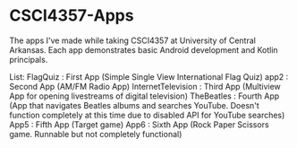 # CSCI4357-Apps
The apps I've made while taking CSCI4357 at University of Central Arkansas. Each app demonstrates basic Android development and Kotlin principals. 

List:
FlagQuiz : First App (Simple Single View International Flag Quiz)
app2 : Second App (AM/FM Radio App)
InternetTelevision : Third App (Multiview App for opening livestreams of digital television)
TheBeatles : Fourth App (App that navigates Beatles albums and searches YouTube. Doesn't function completely at this time due to disabled API for YouTube searches)
App5 : Fifth App (Target game)
App6 : Sixth App (Rock Paper Scissors game. Runnable but not completely functional)
